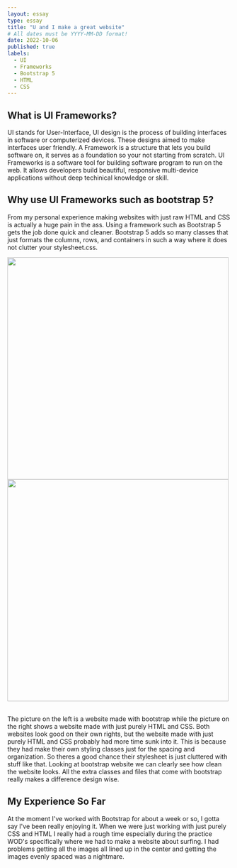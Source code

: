 ```yaml
---
layout: essay
type: essay
title: "U and I make a great website"
# All dates must be YYYY-MM-DD format!
date: 2022-10-06
published: true
labels:
  - UI
  - Frameworks
  - Bootstrap 5
  - HTML
  - CSS
--- 
```


<h2> What is UI Frameworks?</h2>

UI stands for User-Interface, UI design is the process of building interfaces in software or computerized devices. These designs aimed to make interfaces user friendly. A Framework is a structure that lets you build software on, it serves as a foundation so your not starting from scratch. UI Frameworks is a software tool for building software program to run on the web. It allows developers build beautiful, responsive multi-device applications without deep techinical knowledge or skill. 


<h2> Why use UI Frameworks such as bootstrap 5? </h2>
        
From my personal experience making websites with just raw HTML and CSS is actually a huge pain in the ass. Using a framework such as Bootstrap 5 gets the job done quick and cleaner. Bootstrap 5 adds so many classes that just formats the columns, rows, and containers in such a way where it does not clutter your stylesheet.css.
<br>

<div class="text-center">
  <img width="500px" src="https://images.template.net/wp-content/uploads/2016/04/19073948/Animal-Pet-Responsive-One-Page-HTML-Bootstrap-Theme.jpg" class="img-thumbnail p-3">
  <img width="500px" src="https://www.sourcecodester.com/sites/default/files/images/sarfarazbhat/123.jpg" class="img-thumbnail" class="img-thumbnail p-3" >
</div>
<br>

The picture on the left is a website made with bootstrap while the picture on the right shows a website made with just purely HTML and CSS. Both websites look good on their own rights, but the website made with just purely HTML and CSS probably had more time sunk into it. This is because they had make their own styling classes just for the spacing and organization. So theres a good chance their stylesheet is just cluttered with stuff like that. Looking at bootstrap website we can clearly see how clean the website looks. All the extra classes and files that come with bootstrap really makes a difference design wise.

<h2> My Experience So Far</h2>

At the moment I've worked with Bootstrap for about a week or so, I gotta say I've been really enjoying it. When we were just working with just purely CSS and HTML I really had a rough time especially during the practice WOD's specifically where we had to make a website about surfing. I had problems getting all the images all lined up in the center and getting the images evenly spaced was a nightmare.

